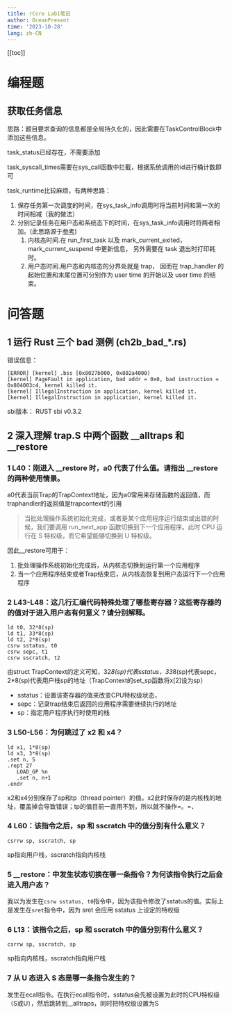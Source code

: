 ```yaml
---
title: rCore Lab1笔记
author: OceanPresent
time: '2023-10-28'
lang: zh-CN
---
```


[[toc]]
# 编程题
## 获取任务信息

思路：题目要求查询的信息都是全局持久化的，因此需要在TaskControlBlock中添加这些信息。

task_status已经存在，不需要添加

task_syscall_times需要在sys_call函数中拦截，根据系统调用的id进行桶计数即可

task_runtime比较麻烦，有两种思路：
1. 保存任务第一次调度的时间，在sys_task_info调用时将当前时间和第一次的时间相减（我的做法）
2. 分别记录任务在用户态和系统态下的时间，在sys_task_info调用时将两者相加。(此思路源于[参考](https://hangx-ma.github.io/2023/07/01/rcore-note-ch3.html))
   1. 内核态时间.在 run_first_task 以及 mark_current_exited， mark_current_suspend 中更新信息， 另外需要在 task 退出时打印耗时。
   2. 用户态时间.用户态和内核态的分界处就是 trap， 因而在 trap_handler 的起始位置和末尾位置可分别作为 user time 的开始以及 user time 的结束。

# 问答题
## 1 运行 Rust 三个 bad 测例 (ch2b_bad_*.rs) 
错误信息：

```
[ERROR] [kernel] .bss [0x8027b000, 0x802a4000)
[kernel] PageFault in application, bad addr = 0x0, bad instruction = 0x804003c4, kernel killed it.
[kernel] IllegalInstruction in application, kernel killed it.
[kernel] IllegalInstruction in application, kernel killed it.
```

sbi版本：
RUST sbi v0.3.2

## 2 深入理解 trap.S 中两个函数 __alltraps 和 __restore
### 1 L40：刚进入 __restore 时，a0 代表了什么值。请指出 __restore 的两种使用情景。

a0代表当前Trap的TrapContext地址，因为a0常用来存储函数的返回值，而traphandler的返回值是trapcontext的引用

>当批处理操作系统初始化完成，或者是某个应用程序运行结束或出错的时候，我们要调用 run_next_app 函数切换到下一个应用程序。此时 CPU 运行在 S 特权级，而它希望能够切换到 U 特权级。

因此__restore可用于：
1. 批处理操作系统初始化完成后，从内核态切换到运行第一个应用程序
2. 当一个应用程序结束或者Trap结束后，从内核态恢复到用户态运行下一个应用程序

### 2 L43-L48：这几行汇编代码特殊处理了哪些寄存器？这些寄存器的的值对于进入用户态有何意义？请分别解释。
```
ld t0, 32*8(sp)
ld t1, 33*8(sp)
ld t2, 2*8(sp)
csrw sstatus, t0
csrw sepc, t1
csrw sscratch, t2
```
由struct TrapContext的定义可知，32*8(sp)代表sstatus，33*8(sp)代表sepc，2*8(sp)代表用户栈sp的地址（TrapContext的set_sp函数将x[2]设为sp）

- sstatus：设置该寄存器的值来改变CPU特权级状态，
- sepc：记录trap结束后返回的应用程序需要继续执行的地址
- sp：指定用户程序执行时使用的栈

### 3 L50-L56：为何跳过了 x2 和 x4？
```
ld x1, 1*8(sp)
ld x3, 3*8(sp)
.set n, 5
.rept 27
   LOAD_GP %n
   .set n, n+1
.endr
```

x2和x4分别保存了sp和tp（thread pointer）的值。x2此时保存的是内核栈的地址，覆盖掉会导致错误；tp的值目前一直用不到，所以就不操作=。=、

### 4 L60：该指令之后，sp 和 sscratch 中的值分别有什么意义？
```
csrrw sp, sscratch, sp
```
sp指向用户栈，sscratch指向内核栈

### 5 __restore：中发生状态切换在哪一条指令？为何该指令执行之后会进入用户态？

我以为发生在`csrw sstatus, t0`指令中，因为该指令修改了sstatus的值。实际上是发生在`sret`指令中，因为 sret 会应用 sstatus 上设定的特权级

### 6 L13：该指令之后，sp 和 sscratch 中的值分别有什么意义？
```
csrrw sp, sscratch, sp
```

sp指向内核栈，sscratch指向用户栈

### 7 从 U 态进入 S 态是哪一条指令发生的？

发生在ecall指令。在执行ecall指令时，sstatus会先被设置为此时的CPU特权级（S或U），然后跳转到__alltraps，同时把特权级设置为S